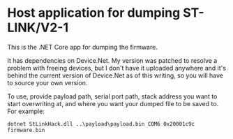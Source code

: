 Host application for dumping ST-LINK/V2-1
=========================================

This is the .NET Core app for dumping the firmware.

It has dependencies on Device.Net. My version was patched to resolve a problem
with freeing devices, but I don't have it uploaded anywhere and it's behind
the current version of Device.Net as of this writing, so you will have to source
your own version.

To use, provide payload path, serial port path, stack address you want to start
overwriting at, and where you want your dumped file to be saved to. For example:

```
dotnet StLinkHack.dll ..\payload\payload.bin COM6 0x20001c9c firmware.bin
```
